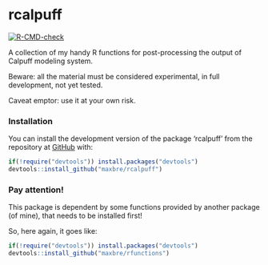 
<!-- README.md is generated from README.Rmd. Please edit that file -->

# rcalpuff

<!-- badges: start -->

[![R-CMD-check](https://github.com/maxbre/rcalpuff/actions/workflows/R-CMD-check.yaml/badge.svg)](https://github.com/maxbre/rcalpuff/actions/workflows/R-CMD-check.yaml)

<!-- badges: end -->

A collection of my handy R functions for post-processing the output of
Calpuff modeling system.

Beware: all the material must be considered experimental, in full
development, not yet tested.

Caveat emptor: use it at your own risk.

### Installation

You can install the development version of the package ‘rcalpuff’ from
the repository at [GitHub](https://github.com/maxbre/rcalpuff/) with:

``` r
if(!require("devtools")) install.packages("devtools")
devtools::install_github("maxbre/rcalpuff")
```

### Pay attention!

This package is dependent by some functions provided by another package
(of mine), that needs to be installed first!

So, here again, it goes like:

``` r
if(!require("devtools")) install.packages("devtools")
devtools::install_github("maxbre/rfunctions")
```

